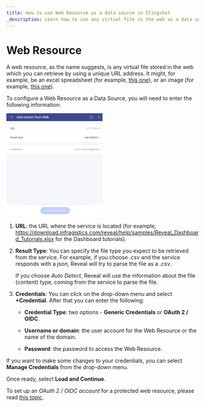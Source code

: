 ```yaml
---
title: How to use Web Resource as a data source in Slingshot 
_description: Learn how to use any virtual file in the web as a data source in Slingshot to advance your work.
---
```


# Web Resource

A web resource, as the name suggests, is any virtual file stored in the
web which you can retrieve by using a unique URL address. It might, for
example, be an excel spreadsheet (for example, [this one](https://download.infragistics.com/reveal/help/samples/Reveal_Dashboard_Tutorials.xlsx)),
or an image (for example, [this one](http://www.infragistics.com/media/442175/home-header-shots.png)).

To configure a Web Resource as a Data Source, you will need to enter the
following information:

<img src="images/web-resource.png" alt="Configure Web resource connection" class="responsive-img" width="50%"/>

1.  **URL**: the URL where the service is located (for example,
    <https://download.infragistics.com/reveal/help/samples/Reveal_Dashboard_Tutorials.xlsx>
    for the Dashboard tutorials).

3. **Result Type**: You can specify the file type you expect to be retrieved from the service. For example, if you choose *.csv* and the service responds with a *json*, Reveal will try to parse the file as a *.csv*.

    If you choose *Auto Detect*, Reveal will use the information about the file (content) type, coming from the service to parse the file.  

4.  **Credentials**: You can click on the drop-down menu and select **+Credential**. After that you can enter the following:

      - **Credential Type**: two options - **Generic Credentials** or **OAuth 2 / OIDC**.

      - **Username or domain**: the user account for the Web Resource or the name of the domain.

      - **Password**: the password to access the Web Resource.

  If you want to make some changes to your credentials, you can select **Manage Credentials** from the drop-down menu.

Once ready, select **Load and Continue**.

To set up an *OAuth 2 / OIDC account* for a protected web resource,
please read [this topic](~/en/datasources/auth-2-oidc-user-authentication.md).
